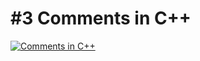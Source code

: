 # #3 Comments in C++

[![Comments in C++](https://i.imgur.com/0eUfQ4s.jpg)](https://youtu.be/5oVAXRasJqI "Comments in C++")

